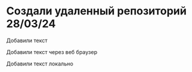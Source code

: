 # Создали удаленный репозиторий 28/03/24

Добавили текст 

Добавили текст через веб браузер

Добавили текст локально